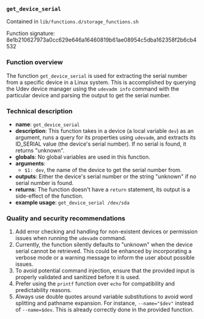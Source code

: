 ### `get_device_serial`

Contained in `lib/functions.d/storage_functions.sh`

Function signature: 8e1b210627973a0cc629e646a16460819b61ae08954c5dba162358f2b6cb4532

### Function overview

The function `get_device_serial` is used for extracting the serial number from a specific device in a Linux system. This is accomplished by querying the Udev device manager using the `udevadm info` command with the particular device and parsing the output to get the serial number.

### Technical description

- **name**: `get_device_serial`
- **description**: This function takes in a device (a local variable `dev`) as an argument, runs a query for its properties using `udevadm`, and extracts its ID_SERIAL value (the device's serial number). If no serial is found, it returns "unknown".
- **globals**: No global variables are used in this function.
- **arguments**: 
  - `$1: dev`, the name of the device to get the serial number from.
- **outputs**: Either the device's serial number or the string "unknown" if no serial number is found.
- **returns**: The function doesn't have a `return` statement, its output is a side-effect of the function.
- **example usage**: `get_device_serial /dev/sda`
  
### Quality and security recommendations

1. Add error checking and handling for non-existent devices or permission issues when running the `udevadm` command.
2. Currently, the function silently defaults to "unknown" when the device serial cannot be retrieved. This could be enhanced by incorporating a verbose mode or a warning message to inform the user about possible issues.
3. To avoid potential command injection, ensure that the provided input is properly validated and sanitized before it is used.
4. Prefer using the `printf` function over `echo` for compatibility and predictability reasons.
5. Always use double quotes around variable substitutions to avoid word splitting and pathname expansion. For instance, `--name="$dev"` instead of `--name=$dev`. This is already correctly done in the provided function.

